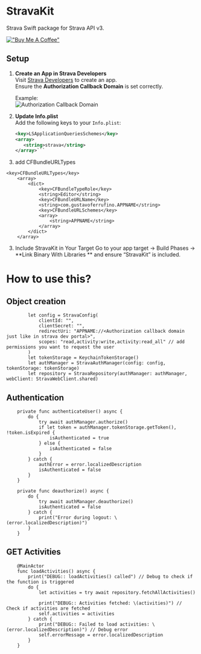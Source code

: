 # StravaKit

Strava Swift package for Strava API v3.

[!["Buy Me A Coffee"](https://www.buymeacoffee.com/assets/img/custom_images/orange_img.png)](https://www.buymeacoffee.com/ferrufino)

## Setup

1. **Create an App in Strava Developers**  
   Visit [Strava Developers](https://www.strava.com/settings/api) to create an app.  
   Ensure the **Authorization Callback Domain** is set correctly.

   Example:  
   ![Authorization Callback Domain](https://github.com/user-attachments/assets/4a0cb9fc-89cc-432f-b45f-26acd613e71d)

2. **Update Info.plist**  
   Add the following keys to your `Info.plist`:

   ```xml
   <key>LSApplicationQueriesSchemes</key>
   <array>
      <string>strava</string>
   </array>```  
3. add CFBundleURLTypes
```
<key>CFBundleURLTypes</key>
	<array>
		<dict>
			<key>CFBundleTypeRole</key>
			<string>Editor</string>
			<key>CFBundleURLName</key>
			<string>com.gustavoferrufino.APPNAME</string>
			<key>CFBundleURLSchemes</key>
			<array>
				<string>APPNAME</string>
			</array>
		</dict>
	</array>
```


3. Include StravaKit in Your Target
Go to your app target -> Build Phases -> **Link Binary With Libraries ** and ensure “StravaKit” is included.

# How to use this?
## Object creation
```
        let config = StravaConfig(
            clientId: "",
            clientSecret: "",
            redirectUri: "APPNAME://<Authorization callback domain just like in strava dev portal>",
            scopes: "read,activity:write,activity:read_all" // add permissions you want to request the user
        )
        let tokenStorage = KeychainTokenStorage()
        let authManager = StravaAuthManager(config: config, tokenStorage: tokenStorage)
        let repository = StravaRepository(authManager: authManager, webClient: StravaWebClient.shared)
```
## Authentication
```   
    private func authenticateUser() async {
        do {
            try await authManager.authorize()
            if let token = authManager.tokenStorage.getToken(), !token.isExpired {
                isAuthenticated = true
            } else {
                isAuthenticated = false
            }
        } catch {
            authError = error.localizedDescription
            isAuthenticated = false
        }
    }

    private func deauthorize() async {
        do {
            try await authManager.deauthorize()
            isAuthenticated = false
        } catch {
            print("Error during logout: \(error.localizedDescription)")
        }
    }
```

## GET Activities
```
    @MainActor
    func loadActivities() async {
        print("DEBUG:: loadActivities() called") // Debug to check if the function is triggered
        do {
            let activities = try await repository.fetchAllActivities()
            
            print("DEBUG:: Activities fetched: \(activities)") // Check if activities are fetched
            self.activities = activities
        } catch {
            print("DEBUG:: Failed to load activities: \(error.localizedDescription)") // Debug error
            self.errorMessage = error.localizedDescription
        }
    }
```
